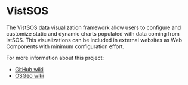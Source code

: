 # VistSOS

The VistSOS data visualization framework allow users to configure and customize static and dynamic charts populated with data coming from istSOS. This visualizations can be included in external websites as Web Components with minimum configuration effort.

For more information about this project:

* [GitHub wiki](https://github.com/felipe07/VistSOS-1/wiki)
* [OSGeo wiki](https://wiki.osgeo.org/wiki/VistSOS_Data_Visualization_Framework)


